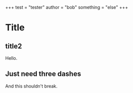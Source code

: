 +++
test = "tester"
author = "bob"
something = "else"
+++

Title
=====

title2
------

Hello.

Just need three dashes
---

And this shouldn't break.

